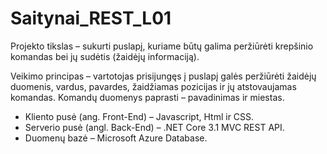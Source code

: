 # Saitynai_REST_L01
 
Projekto tikslas – sukurti puslapį, kuriame būtų galima peržiūrėti krepšinio komandas bei jų sudėtis (žaidėjų informaciją).

Veikimo principas – vartotojas prisijungęs į puslapį galės peržiūrėti žaidėjų duomenis, vardus, pavardes, žaidžiamas pozicijas ir jų atstovaujamas komandas. Komandų duomenys paprasti – pavadinimas ir miestas. 

* Kliento pusė (ang. Front-End) – Javascript, Html ir CSS.
* Serverio pusė (angl. Back-End) – .NET Core 3.1 MVC REST API. 
* Duomenų bazė – Microsoft Azure Database.

